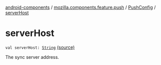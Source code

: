[android-components](../../index.md) / [mozilla.components.feature.push](../index.md) / [PushConfig](index.md) / [serverHost](./server-host.md)

# serverHost

`val serverHost: `[`String`](https://kotlinlang.org/api/latest/jvm/stdlib/kotlin/-string/index.html) [(source)](https://github.com/mozilla-mobile/android-components/blob/master/components/feature/push/src/main/java/mozilla/components/feature/push/AutoPushFeature.kt#L361)

The sync server address.

